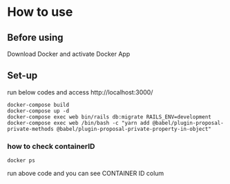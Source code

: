 # How to use

## Before using
 Download Docker and activate Docker App

## Set-up
run below codes and access http://localhost:3000/
```
docker-compose build
docker-compose up -d
docker-compose exec web bin/rails db:migrate RAILS_ENV=development
docker-compose exec web /bin/bash -c "yarn add @babel/plugin-proposal-private-methods @babel/plugin-proposal-private-property-in-object"
```

### how to check containerID
```
docker ps
```
run above code and you can see CONTAINER ID colum

